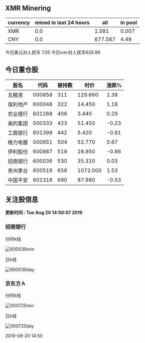 ## XMR Minering

|currency|mined in last 24 hours|all|in pool|
|---|---|---|---|
|XMR|0.0|1.081|0.007|
|CNY|0.0|677.567|4.49|

今日美元对人民币 7.05	今日xmr对人民币626.99


## 今日重仓股 

|股名|代码|被持数|时价|涨跌%|
|---|---|---|---|---|
|五粮液|000858|311|129.660|1.38|
|保利地产|600048|322|14.450|1.19|
|农业银行|601288|406|3.440|0.29|
|美的集团|000333|423|51.450|-0.23|
|工商银行|601398|442|5.420|-0.91|
|格力电器|000651|504|52.770|0.67|
|伊利股份|600887|519|28.950|-0.86|
|招商银行|600036|530|35.310|0.03|
|贵州茅台|600519|658|1072.000|1.53|
|中国平安|601318|690|87.980|-0.53|

## 关注股信息
**更新时间 : Tue Aug 20 14:50:07 2019**
### 招商银行 
分时k线

![600036min](http://image.sinajs.cn/newchart/min/n/sh600036.gif)

日k线

![600036day](http://image.sinajs.cn/newchart/daily/n/sh600036.gif)

### 京东方Ａ 
分时k线

![000725min](http://image.sinajs.cn/newchart/min/n/sz000725.gif)

日k线

![000725day](http://image.sinajs.cn/newchart/daily/n/sz000725.gif)

2019-08-20 14:50